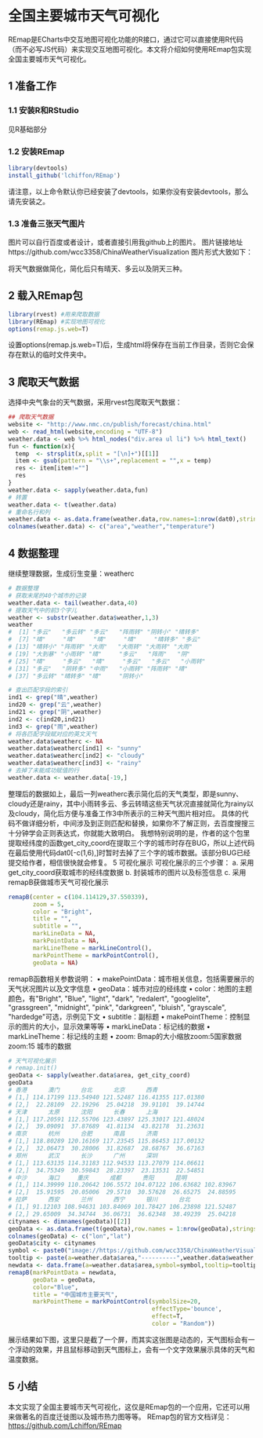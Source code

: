 # 全国主要城市天气可视化
REmap是ECharts中交互地图可视化功能的R接口，通过它可以直接使用R代码（而不必写JS代码）来实现交互地图可视化。本文将介绍如何使用REmap包实现全国主要城市天气可视化。
## 1 准备工作
### 1.1 安装R和RStudio
见R基础部分
### 1.2 安装REmap
``` r
library(devtools)
install_github('lchiffon/REmap')
```
请注意，以上命令默认你已经安装了devtools，如果你没有安装devtools，那么请先安装之。
### 1.3 准备三张天气图片
图片可以自行百度或者设计，或者直接引用我github上的图片。
图片链接地址https://github.com/wcc3358/ChinaWeatherVisualization
图片形式大致如下：
 
将天气数据做简化，简化后只有晴天、多云以及阴天三种。
## 2 载入REmap包
``` r
library(rvest) #用来爬取数据
library(REmap) #实现地图可视化
options(remap.js.web=T)
```
设置options(remap.js.web=T)后，生成html将保存在当前工作目录，否则它会保存在默认的临时文件夹中。
## 3 爬取天气数据
选择中央气象台的天气数据，采用rvest包爬取天气数据：
 
 
``` r
## 爬取天气数据
website <- "http://www.nmc.cn/publish/forecast/china.html"
web <- read_html(website,encoding = "UTF-8") 
weather.data <- web %>% html_nodes("div.area ul li") %>% html_text()
fun <- function(x){
  temp  <- strsplit(x,split = "[\n]+")[[1]]  
  item <- gsub(pattern = "\\s+",replacement = "",x = temp)  
  res <- item[item!=""]
  res
}
weather.data <- sapply(weather.data,fun)
# 转置
weather.data <- t(weather.data)
# 重命名行和列
weather.data <- as.data.frame(weather.data,row.names=1:nrow(dat0),stringsAsFactors=FALSE)
colnames(weather.data) <- c("area","weather","temperature")
```
## 4 数据整理
继续整理数据，生成衍生变量：weatherc
``` r
# 数据整理
# 获取末尾的40个城市的记录
weather.data <- tail(weather.data,40)
# 提取天气中的前3个字儿
weather <- substr(weather.data$weather,1,3)
weather
#  [1] "多云"   "多云转" "多云"   "阵雨转" "阴转小" "晴转多"
#  [7] "晴"     "晴"     "晴"     "晴"     "晴转多" "多云"  
# [13] "晴转小" "阵雨转" "大雨"   "大雨转" "大雨转" "大雨"  
# [19] "大到暴" "小雨转" "晴"     "多云"   "阵雨"   "阴"    
# [25] "晴"     "多云"   "晴"     "多云"   "多云"   "小雨转"
# [31] "多云"   "阴转多" "中雨"   "小雨转" "阵雨转" "晴"    
# [37] "多云转" "晴转多" "晴"     "阴转小"

# 查出匹配字段的索引
ind1 <- grep("晴",weather)
ind20 <- grep("云",weather)
ind21 <- grep("阴",weather)
ind2 <- c(ind20,ind21)
ind3 <- grep("雨",weather)
# 将各匹配字段赋对应的英文天气
weather.data$weatherc <- NA
weather.data$weatherc[ind1] <- "sunny"
weather.data$weatherc[ind2] <- "cloudy"
weather.data$weatherc[ind3] <- "rainy"
# 去掉了未能成功赋值的行
weather.data <- weather.data[-19,]
```
整理后的数据如上，最后一列weatherc表示简化后的天气类型，即是sunny、cloudy还是rainy，其中小雨转多云、多云转晴这些天气状况直接就简化为rainy以及cloudy，简化后方便与准备工作3中所表示的三种天气图片相对应。
具体的代码不做详细分析，中间涉及到正则匹配和替换，如果你不了解正则，去百度搜搜三十分钟学会正则表达式，你就能大致明白。
我想特别说明的是，作者的这个包里提取经纬度的函数get_city_coord在提取三个字的城市时存在BUG，所以上述代码在最后使用代码dat0[-c(1,6),]时暂时去掉了三个字的城市数据。该部分BUG已经提交给作者，相信很快就会修复。
5 可视化展示
可视化展示的三个步骤：
a.	采用get_city_coord获取城市的经纬度数据
b.	封装城市的图片以及标签信息
c.	采用remapB获做城市天气可视化展示
``` r
remapB(center = c(104.114129,37.550339),
       zoom = 5,
       color = "Bright",
       title = "",
       subtitle = "",
       markLineData = NA,
       markPointData = NA,
       markLineTheme = markLineControl(),
       markPointTheme = markPointControl(),
       geoData = NA)
```
remapB函数相关参数说明：
•	makePointData：城市相关信息，包括需要展示的天气状况图片以及文字信息
•	geoData：城市对应的经纬度
•	color：地图的主题颜色，有"Bright", "Blue", "light", "dark", "redalert", "googlelite", "grassgreen", "midnight", "pink", "darkgreen", "bluish", "grayscale", "hardedge"可选，示例见下文
•	subtitle：副标题
•	makePointTheme：控制显示的图片的大小，显示效果等等
•	markLineData：标记线的数据
•	markLineTheme：标记线的主题
•	zoom: Bmap的大小缩放zoom:5国家数据 zoom:15 城市的数据
 
``` r 
# 天气可视化展示
# remap.init()
geoData <- sapply(weather.data$area, get_city_coord)
geoData
# 香港      澳门      台北      北京      西青
# [1,] 114.17199 113.54940 121.52487 116.41355 117.01380
# [2,]  22.28109  22.19296  25.04218  39.91101  39.14744
# 天津      太原      沈阳      长春      上海
# [1,] 117.20591 112.55706 123.43897 125.33017 121.48024
# [2,]  39.09091  37.87689  41.81134  43.82178  31.23631
# 南京      杭州      合肥      南昌      济南
# [1,] 118.80289 120.16169 117.23545 115.86453 117.00132
# [2,]  32.06473  30.28006  31.82687  28.68767  36.67163
# 郑州      武汉      长沙      广州      深圳
# [1,] 113.63135 114.31183 112.94533 113.27079 114.06611
# [2,]  34.75349  30.59843  28.23397  23.13531  22.54851
# 中沙      海口     重庆      成都      贵阳      昆明
# [1,] 114.39999 110.20642 106.5572 104.07122 106.63682 102.83967
# [2,]  15.91595  20.05006  29.5710  30.57628  26.65275  24.88595
# 拉萨      西安      兰州      西宁      银川      台北
# [1,] 91.12103 108.94631 103.84069 101.78427 106.23898 121.52487
# [2,] 29.65009  34.34744  36.06731  36.62348  38.49239  25.04218
citynames <- dimnames(geoData)[[2]]
geoData <- as.data.frame(t(geoData),row.names = 1:nrow(geoData),stringsAsFactors = FALSE)
colnames(geoData) <- c("lon","lat")
geoData$city <- citynames
symbol <- paste0("image://https://github.com/wcc3358/ChinaWeatherVisualization/",weather.data$weatherc,".png")
tooltip <- paste(a=weather.data$area,"----------",weather.data$weather,weather.data$temperature,sep="<br>")
newdata <- data.frame(a=weather.data$area,symbol=symbol,tooltip=tooltip,stringsAsFactors=FALSE)
remapB(markPointData = newdata,
       geoData = geoData,
       color="Blue",
       title = "中国城市主要天气",
       markPointTheme = markPointControl(symbolSize=20,
                                         effectType='bounce',
                                         effect=T,
                                         color = "Random"))
```
展示结果如下图，这里只是截了一个屏，而其实这张图是动态的，天气图标会有一个浮动的效果，并且鼠标移动到天气图标上，会有一个文字效果展示具体的天气和温度数据。
 

## 5 小结
本文实现了全国主要城市天气可视化，这仅是REmap包的一个应用，它还可以用来做著名的百度迁徙图以及城市热力图等等。
REmap包的官方文档详见：https://github.com/Lchiffon/REmap


